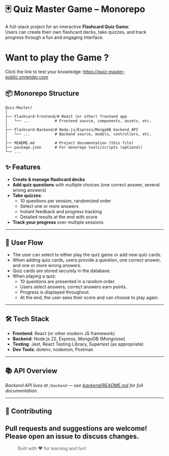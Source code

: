 # 🃏 Quiz Master Game – Monorepo

A full-stack project for an interactive **Flashcard Quiz Game**:  
Users can create their own flashcard decks, take quizzes, and track progress through a fun and engaging interface.

# Want to play the Game ?
Click the link to test your knowledge: https://quiz-master-public.onrender.com

## 📦 Monorepo Structure

```
Quiz-Master/
│
├── Flashcard-Frontend/# React (or other) frontend app
│   └── ...           # Frontend source, components, assets, etc.
│
├── Flashcard-Backend/# Node.js/Express/MongoDB backend API
│   └── ...           # Backend source, models, controllers, etc.
│
├── README.md         # Project documentation (this file)
├── package.json      # For monorepo tools/scripts (optional)
└── ...
```

## ✨ Features

- **Create & manage flashcard decks**
- **Add quiz questions** with multiple choices (one correct answer, several wrong answers)
- **Take quizzes**:  
  - 10 questions per session, randomized order
  - Select one or more answers
  - Instant feedback and progress tracking
  - Detailed results at the end with score
- **Track your progress** over multiple sessions

---

## 🧭 User Flow

- The user can select to either play the quiz game or add new quiz cards.
- When adding quiz cards, users provide a question, one correct answer, and one or more wrong answers.
- Quiz cards are stored securely in the database.
- When playing a quiz:
  - 10 questions are presented in a random order.
  - Users select answers; correct answers earn points.
  - Progress is displayed throughout.
  - At the end, the user sees their score and can choose to play again.
---

## 🛠 Tech Stack

- **Frontend**: React (or other modern JS framework)
- **Backend**: Node.js 22, Express, MongoDB (Mongoose)
- **Testing**: Jest, React Testing Library, Supertest (as appropriate)
- **Dev Tools**: dotenv, nodemon, Postman

---

## 📚 API Overview

_Backend API lives at `/backend` — see [backend/README.md](./Flashcard-Backend/README.md) for full documentation._

---

## 🤝 Contributing

Pull requests and suggestions are welcome! Please open an issue to discuss changes.
---

> Built with ❤️ for learning and fun!
